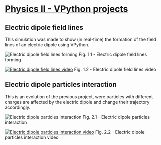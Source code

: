 # [Physics II - VPython projects](http://carlosmccosta.github.io/Electric-Dipole/)

## Electric dipole field lines
This simulation was made to show (in real-time) the formation of the field lines of an electric dipole using VPython.

![Electric dipole field lines forming](https://raw.github.com/carlosmccosta/Electric-Dipole/master/Screenshots/Electric%20dipole%20field%20lines%201.png)
Fig. 1.1 - Electric dipole field lines forming

[![Electric dipole field lines video](https://raw.github.com/carlosmccosta/Electric-Dipole/master/Screenshots/Electric%20dipole%20field%20lines%202.png)](http://www.youtube.com/watch?v=Fm17RY2AYzg)
Fig. 1.2 - Electric dipole field lines video


## Electric dipole particles interaction
This is an evolution of the previous project, were particles with different charges are affected by the electric dipole and change their trajectory accordingly.

![Electric dipole particles interaction](https://raw.github.com/carlosmccosta/Electric-Dipole/master/Screenshots/Electric%20dipole%20particles%20interaction%201.png)
Fig. 2.1 - Electric dipole particles interaction

[![Electric dipole particles interaction video](https://raw.github.com/carlosmccosta/Electric-Dipole/master/Screenshots/Electric%20dipole%20particles%20interaction%202.png)](http://www.youtube.com/watch?v=HqW5U2g5EKk)
Fig. 2.2 - Electric dipole particles interaction video
